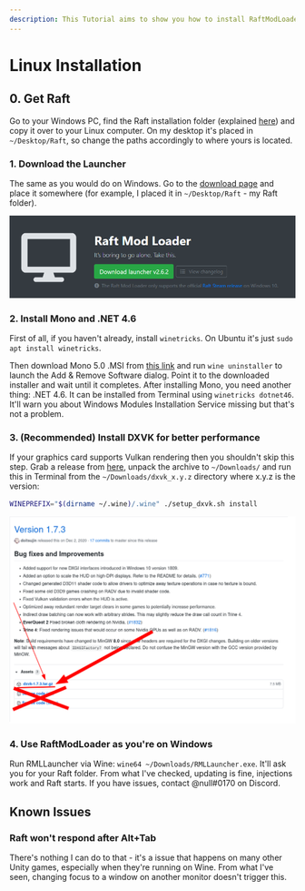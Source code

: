 ```yaml
---
description: This Tutorial aims to show you how to install RaftModLoader on Linux.
---
```


# Linux Installation

## 0. Get Raft

Go to your Windows PC, find the Raft installation folder (explained [here](https://support.steampowered.com/kb\_article.php?ref=7418-YUBN-8129)) and copy it over to your Linux computer. On my desktop it's placed in `~/Desktop/Raft`, so change the paths accordingly to where yours is located.

### 1. Download the Launcher

The same as you would do on Windows. Go to the [download page](https://www.raftmodding.com/download) and place it somewhere (for example, I placed it in `~/Desktop/Raft` - my Raft folder).

![](../../.gitbook/assets/image.png)

### 2. Install Mono and .NET 4.6

First of all, if you haven't already, install `winetricks`. On Ubuntu it's just `sudo apt install winetricks`.

Then download Mono 5.0 .MSI from [this link](https://dl.winehq.org/wine/wine-mono/5.0.0/wine-mono-5.0.0-x86.msi) and run `wine uninstaller` to launch the Add & Remove Software dialog. Point it to the downloaded installer and wait until it completes. After installing Mono, you need another thing: .NET 4.6. It can be installed from Terminal using `winetricks dotnet46`. It'll warn you about Windows Modules Installation Service missing but that's not a problem.

### 3. (Recommended) Install DXVK for better performance

If your graphics card supports Vulkan rendering then you shouldn't skip this step. Grab a release from [here](https://github.com/doitsujin/dxvk/releases/latest), unpack the archive to `~/Downloads/` and run this in Terminal from the `~/Downloads/dxvk_x.y.z` directory where x.y.z is the version:

```bash
WINEPREFIX="$(dirname ~/.wine)/.wine" ./setup_dxvk.sh install
```

![](../../.gitbook/assets/dxvk.png)

### 4. Use RaftModLoader as you're on Windows

Run RMLLauncher via Wine: `wine64 ~/Downloads/RMLLauncher.exe`. It'll ask you for your Raft folder. From what I've checked, updating is fine, injections work and Raft starts. If you have issues, contact @null#0170 on Discord.

## Known Issues

### Raft won't respond after Alt+Tab

There's nothing I can do to that - it's a issue that happens on many other Unity games, especially when they're running on Wine. From what I've seen, changing focus to a window on another monitor doesn't trigger this.
